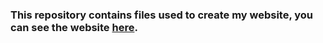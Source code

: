 ### This repository contains files used to create my website, you can see the website [here](http://anuditverma.github.io/).
